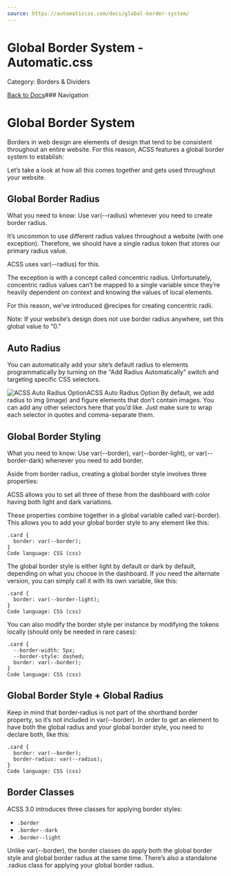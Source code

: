 ```yaml
---
source: https://automaticcss.com/docs/global-border-system/
---
```


# Global Border System - Automatic.css

Category: Borders & Dividers

[Back to Docs](https://automaticcss.com/docs)### Navigation

# Global Border System

Borders in web design are elements of design that tend to be consistent throughout an entire website. For this reason, ACSS features a global border system to establish:

Let’s take a look at how all this comes together and gets used throughout your website.

## Global Border Radius

What you need to know: Use var(--radius) whenever you need to create border radius.

It’s uncommon to use different radius values throughout a website (with one exception). Therefore, we should have a single radius token that stores our primary radius value.

ACSS uses var(--radius) for this.

The exception is with a concept called concentric radius. Unfortunately, concentric radius values can’t be mapped to a single variable since they’re heavily dependent on context and knowing the values of local elements.

For this reason, we’ve introduced @recipes for creating concentric radii.

Note: If your website’s design does not use border radius anywhere, set this global value to “0.”

## Auto Radius

You can automatically add your site’s default radius to elements programmatically by turning on the “Add Radius Automatically” switch and targeting specific CSS selectors.

![ACSS Auto Radius Option](https://automaticcss.com/wp-content/uploads/auto-radius-option.jpg)ACSS Auto Radius Option
By default, we add radius to img (image) and figure elements that don’t contain images. You can add any other selectors here that you’d like. Just make sure to wrap each selector in quotes and comma-separate them.

## Global Border Styling

What you need to know: Use var(--border), var(--border-light), or var(--border-dark) whenever you need to add border.

Aside from border radius, creating a global border style involves three properties:

ACSS allows you to set all three of these from the dashboard with color having both light and dark variations.

These properties combine together in a global variable called var(–border). This allows you to add your global border style to any element like this:

```
.card {
  border: var(--border);
}
Code language: CSS (css)
```

The global border style is either light by default or dark by default, depending on what you choose in the dashboard. If you need the alternate version, you can simply call it with its own variable, like this:

```
.card {
  border: var(--border-light);
}
Code language: CSS (css)
```

You can also modify the border style per instance by modifying the tokens locally (should only be needed in rare cases):

```
.card {
  --border-width: 5px;
  --border-style: dashed;
  border: var(--border);
}
Code language: CSS (css)
```

## Global Border Style + Global Radius

Keep in mind that border-radius is not part of the shorthand border property, so it’s not included in var(--border). In order to get an element to have both the global radius and your global border style, you need to declare both, like this:

```
.card {
  border: var(--border);
  border-radius: var(--radius);
}
Code language: CSS (css)
```

## Border Classes

ACSS 3.0 introduces three classes for applying border styles:

- `.border`
- `.border--dark`
- `.border--light`

Unlike var(--border), the border classes do apply both the global border style and global border radius at the same time. There’s also a standalone .radius class for applying your global border radius.

